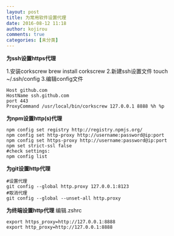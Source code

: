 ```yaml
---
layout: post
title: 为常用软件设置代理
date: 2016-08-12 11:18
author: kojirou
comments: true
categories: [未分类]
---
```

<strong>为ssh设置https代理</strong>

1.安装corkscrew
brew install corkscrew
2.新建ssh设置文件
touch ~/.ssh/config
3.编辑config文件

<pre><code>Host github.com
HostName ssh.github.com
port 443
ProxyCommand /usr/local/bin/corkscrew 127.0.0.1 8888 %h %p
</code></pre>

<strong>为npm设置http(s)代理</strong>

<pre><code>npm config set registry http://registry.npmjs.org/
npm config set http-proxy http://username:password@ip:port
npm config set https-proxy http://username:password@ip:port
npm set strict-ssl false
#check settings:
npm config list
</code></pre>

<strong>为git设置http代理</strong>

<pre><code>#设置代理
git config --global http.proxy 127.0.0.1:8123
#取消代理
git config --global --unset-all http.proxy
</code></pre>

<strong>为终端设置http代理</strong>
编辑.zshrc

<pre><code>export https_proxy=http://127.0.0.1:8888
export http_proxy=http://127.0.0.1:8888
</code></pre>
